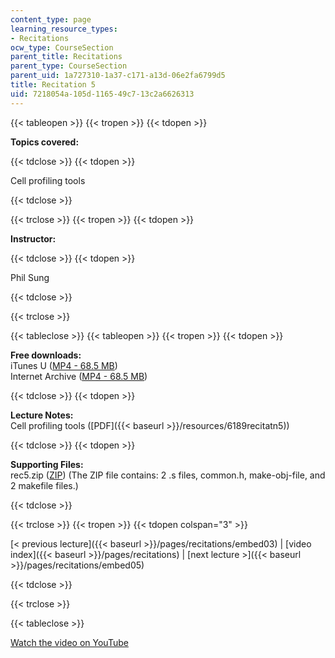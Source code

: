 ```yaml
---
content_type: page
learning_resource_types:
- Recitations
ocw_type: CourseSection
parent_title: Recitations
parent_type: CourseSection
parent_uid: 1a727310-1a37-c171-a13d-06e2fa6799d5
title: Recitation 5
uid: 7218054a-105d-1165-49c7-13c2a6626313
---
```


{{< tableopen >}}
{{< tropen >}}
{{< tdopen >}}


**Topics covered:**


{{< tdclose >}}
{{< tdopen >}}


Cell profiling tools


{{< tdclose >}}

{{< trclose >}}
{{< tropen >}}
{{< tdopen >}}


**Instructor:**


{{< tdclose >}}
{{< tdopen >}}


Phil Sung


{{< tdclose >}}

{{< trclose >}}

{{< tableclose >}}
{{< tableopen >}}
{{< tropen >}}
{{< tdopen >}}


**Free downloads:**  
iTunes U ([MP4 - 68.5 MB](http://deimos3.apple.com/WebObjects/Core.woa/Browse/mit.edu.2210868377.02210868382.2210612188?i=1468747563))  
Internet Archive ([MP4 - 68.5 MB](http://www.archive.org/download/MIT6.189IAP07/ocw-6.189-iap07-rec05_300k.mp4))


{{< tdclose >}}
{{< tdopen >}}


**Lecture Notes:**  
Cell profiling tools ([PDF]({{< baseurl >}}/resources/6189recitatn5))


{{< tdclose >}}
{{< tdopen >}}


**Supporting Files:**  
rec5.zip ([ZIP](/courses/electrical-engineering-and-computer-science/6-189-multicore-programming-primer-january-iap-2007/recitations/rec5.zip)) (The ZIP file contains: 2 .s files, common.h, make-obj-file, and 2 makefile files.)


{{< tdclose >}}

{{< trclose >}}
{{< tropen >}}
{{< tdopen colspan="3" >}}


[\< previous lecture]({{< baseurl >}}/pages/recitations/embed03) | [video index]({{< baseurl >}}/pages/recitations) | [next lecture >]({{< baseurl >}}/pages/recitations/embed05)


{{< tdclose >}}

{{< trclose >}}

{{< tableclose >}}

[Watch the video on YouTube](http://www.youtube.com/v/gIuL_WdfH74&showsearch=0&fs=1&showinfo=0)
